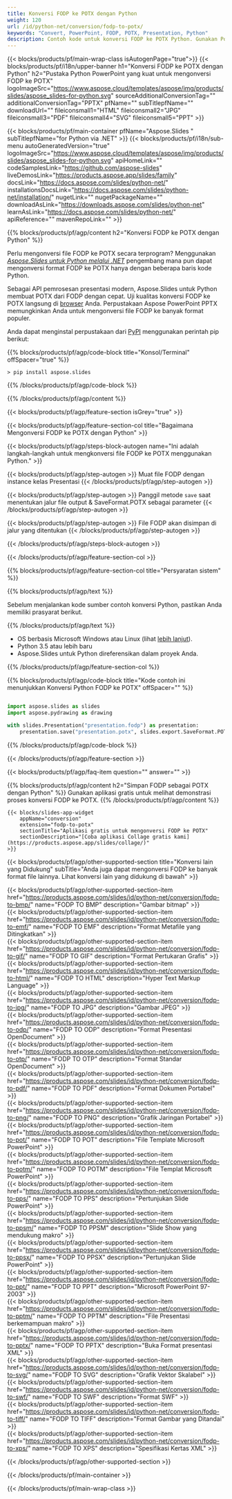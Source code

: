 ```yaml
---
title: Konversi FODP ke POTX dengan Python
weight: 120
url: /id/python-net/conversion/fodp-to-potx/ 
keywords: "Convert, PowerPoint, FODP, POTX, Presentation, Python"
description: Contoh kode untuk konversi FODP ke POTX Python. Gunakan PowerPoint Python API untuk konversi batch file FODP ke file POTX.
---
```


{{< blocks/products/pf/main-wrap-class isAutogenPage="true">}}
{{< blocks/products/pf/i18n/upper-banner h1="Konversi FODP ke POTX dengan Python" h2="Pustaka Python PowerPoint yang kuat untuk mengonversi FODP ke POTX" logoImageSrc="https://www.aspose.cloud/templates/aspose/img/products/slides/aspose_slides-for-python.svg" sourceAdditionalConversionTag="" additionalConversionTag="PPTX" pfName="" subTitlepfName="" downloadUrl="" fileiconsmall1="HTML" fileiconsmall2="JPG" fileiconsmall3="PDF" fileiconsmall4="SVG" fileiconsmall5="PPT" >}}

{{< blocks/products/pf/main-container pfName="Aspose.Slides " subTitlepfName="for Python via .NET" >}}
{{< blocks/products/pf/i18n/sub-menu autoGeneratedVersion="true" logoImageSrc="https://www.aspose.cloud/templates/aspose/img/products/slides/aspose_slides-for-python.svg" apiHomeLink="" codeSamplesLink="https://github.com/aspose-slides" liveDemosLink="https://products.aspose.app/slides/family" docsLink="https://docs.aspose.com/slides/python-net/" installationsDocsLink="https://docs.aspose.com/slides/python-net/installation/" nugetLink="" nugetPackageName="" downloadAsLink="https://downloads.aspose.com/slides/python-net" learnAsLink="https://docs.aspose.com/slides/python-net/" apiReference="" mavenRepoLink="" >}}

{{% blocks/products/pf/agp/content h2="Konversi FODP ke POTX dengan Python" %}}

Perlu mengonversi file FODP ke POTX secara terprogram? Menggunakan [*Aspose.Slides untuk Python melalui .NET*](https://products.aspose.com/slides/id/python-net/) pengembang mana pun dapat mengonversi format FODP ke POTX hanya dengan beberapa baris kode Python.

Sebagai API pemrosesan presentasi modern, Aspose.Slides untuk Python membuat POTX dari FODP dengan cepat. Uji kualitas konversi FODP ke POTX langsung di [browser](https://products.aspose.app/slides/conversion) Anda. Perpustakaan Aspose PowerPoint PPTX memungkinkan Anda untuk mengonversi file FODP ke banyak format populer.

Anda dapat menginstal perpustakaan dari [PyPI](https://pypi.org/project/Aspose.Slides/) menggunakan perintah pip berikut:

{{% blocks/products/pf/agp/code-block title="Konsol/Terminal" offSpacer="true" %}}

```console
> pip install aspose.slides

```

{{% /blocks/products/pf/agp/code-block %}}

{{% /blocks/products/pf/agp/content %}}

{{< blocks/products/pf/agp/feature-section isGrey="true" >}}

{{< blocks/products/pf/agp/feature-section-col title="Bagaimana Mengonversi FODP ke POTX dengan Python" >}}

{{< blocks/products/pf/agp/steps-block-autogen name="Ini adalah langkah-langkah untuk mengkonversi file FODP ke POTX menggunakan Python." >}}

{{< blocks/products/pf/agp/step-autogen >}}
Muat file FODP dengan instance kelas Presentasi
{{< /blocks/products/pf/agp/step-autogen >}}

{{< blocks/products/pf/agp/step-autogen >}}
Panggil metode `save` saat menentukan jalur file output & SaveFormat.POTX sebagai parameter
{{< /blocks/products/pf/agp/step-autogen >}}

{{< blocks/products/pf/agp/step-autogen >}}
File FODP akan disimpan di jalur yang ditentukan
{{< /blocks/products/pf/agp/step-autogen >}}

{{< /blocks/products/pf/agp/steps-block-autogen >}}

{{< /blocks/products/pf/agp/feature-section-col >}}

{{% blocks/products/pf/agp/feature-section-col title="Persyaratan sistem" %}}

{{% blocks/products/pf/agp/text %}}

 Sebelum menjalankan kode sumber contoh konversi Python, pastikan Anda memiliki prasyarat berikut.

{{% /blocks/products/pf/agp/text %}}

- OS berbasis Microsoft Windows atau Linux (lihat [lebih lanjut](https://docs.aspose.com/slides/python-net/system-requirements/)).
- Python 3.5 atau lebih baru
- Aspose.Slides untuk Python direferensikan dalam proyek Anda.

{{% /blocks/products/pf/agp/feature-section-col %}}

{{% blocks/products/pf/agp/code-block title="Kode contoh ini menunjukkan Konversi Python FODP ke POTX" offSpacer="" %}}

```py

import aspose.slides as slides
import aspose.pydrawing as drawing

with slides.Presentation("presentation.fodp") as presentation:
    presentation.save("presentation.potx", slides.export.SaveFormat.POTX)

```
{{% /blocks/products/pf/agp/code-block %}}

{{< /blocks/products/pf/agp/feature-section >}}

{{< blocks/products/pf/agp/faq-item question="" answer="" >}}
 
{{% blocks/products/pf/agp/content h2="Simpan FODP sebagai POTX dengan Python" %}}
Gunakan aplikasi gratis untuk melihat demonstrasi proses konversi FODP ke POTX. 
{{% /blocks/products/pf/agp/content %}}

<!-- aboutfile Starts -->

<!-- aboutfile Ends -->

    {{< blocks/slides-app-widget 
        appName="conversion"
        extension="fodp-to-potx"
        sectionTitle="Aplikasi gratis untuk mengonversi FODP ke POTX" 
        sectionDescription="[Coba aplikasi Collage gratis kami](https://products.aspose.app/slides/collage/)" 
    >}}
    
{{< blocks/products/pf/agp/other-supported-section title="Konversi lain yang Didukung" subTitle="Anda juga dapat mengonversi FODP ke banyak format file lainnya. Lihat konversi lain yang didukung di bawah" >}}

{{< blocks/products/pf/agp/other-supported-section-item href="https://products.aspose.com/slides/id/python-net/conversion/fodp-to-bmp/" name="FODP TO BMP" description="Gambar bitmap" >}}  
{{< blocks/products/pf/agp/other-supported-section-item href="https://products.aspose.com/slides/id/python-net/conversion/fodp-to-emf/" name="FODP TO EMF" description="Format Metafile yang Ditingkatkan" >}}  
{{< blocks/products/pf/agp/other-supported-section-item href="https://products.aspose.com/slides/id/python-net/conversion/fodp-to-gif/" name="FODP TO GIF" description="Format Pertukaran Grafis" >}}  
{{< blocks/products/pf/agp/other-supported-section-item href="https://products.aspose.com/slides/id/python-net/conversion/fodp-to-html/" name="FODP TO HTML" description="Hyper Text Markup Language" >}}  
{{< blocks/products/pf/agp/other-supported-section-item href="https://products.aspose.com/slides/id/python-net/conversion/fodp-to-jpg/" name="FODP TO JPG" description="Gambar JPEG" >}}  
{{< blocks/products/pf/agp/other-supported-section-item href="https://products.aspose.com/slides/id/python-net/conversion/fodp-to-odp/" name="FODP TO ODP" description="Format Presentasi OpenDocument" >}}  
{{< blocks/products/pf/agp/other-supported-section-item href="https://products.aspose.com/slides/id/python-net/conversion/fodp-to-otp/" name="FODP TO OTP" description="Format Standar OpenDocument" >}}  
{{< blocks/products/pf/agp/other-supported-section-item href="https://products.aspose.com/slides/id/python-net/conversion/fodp-to-pdf/" name="FODP TO PDF" description="Format Dokumen Portabel" >}}  
{{< blocks/products/pf/agp/other-supported-section-item href="https://products.aspose.com/slides/id/python-net/conversion/fodp-to-png/" name="FODP TO PNG" description="Grafik Jaringan Portabel" >}}  
{{< blocks/products/pf/agp/other-supported-section-item href="https://products.aspose.com/slides/id/python-net/conversion/fodp-to-pot/" name="FODP TO POT" description="File Template Microsoft PowerPoint" >}}  
{{< blocks/products/pf/agp/other-supported-section-item href="https://products.aspose.com/slides/id/python-net/conversion/fodp-to-potm/" name="FODP TO POTM" description="File Templat Microsoft PowerPoint" >}}  
{{< blocks/products/pf/agp/other-supported-section-item href="https://products.aspose.com/slides/id/python-net/conversion/fodp-to-pps/" name="FODP TO PPS" description="Pertunjukan Slide PowerPoint" >}}  
{{< blocks/products/pf/agp/other-supported-section-item href="https://products.aspose.com/slides/id/python-net/conversion/fodp-to-ppsm/" name="FODP TO PPSM" description="Slide Show yang mendukung makro" >}}  
{{< blocks/products/pf/agp/other-supported-section-item href="https://products.aspose.com/slides/id/python-net/conversion/fodp-to-ppsx/" name="FODP TO PPSX" description="Pertunjukan Slide PowerPoint" >}}  
{{< blocks/products/pf/agp/other-supported-section-item href="https://products.aspose.com/slides/id/python-net/conversion/fodp-to-ppt/" name="FODP TO PPT" description="Microsoft PowerPoint 97-2003" >}}  
{{< blocks/products/pf/agp/other-supported-section-item href="https://products.aspose.com/slides/id/python-net/conversion/fodp-to-pptm/" name="FODP TO PPTM" description="File Presentasi berkemampuan makro" >}}  
{{< blocks/products/pf/agp/other-supported-section-item href="https://products.aspose.com/slides/id/python-net/conversion/fodp-to-pptx/" name="FODP TO PPTX" description="Buka Format presentasi XML" >}}  
{{< blocks/products/pf/agp/other-supported-section-item href="https://products.aspose.com/slides/id/python-net/conversion/fodp-to-svg/" name="FODP TO SVG" description="Grafik Vektor Skalabel" >}}  
{{< blocks/products/pf/agp/other-supported-section-item href="https://products.aspose.com/slides/id/python-net/conversion/fodp-to-swf/" name="FODP TO SWF" description="Format SWF" >}}  
{{< blocks/products/pf/agp/other-supported-section-item href="https://products.aspose.com/slides/id/python-net/conversion/fodp-to-tiff/" name="FODP TO TIFF" description="Format Gambar yang Ditandai" >}}  
{{< blocks/products/pf/agp/other-supported-section-item href="https://products.aspose.com/slides/id/python-net/conversion/fodp-to-xps/" name="FODP TO XPS" description="Spesifikasi Kertas XML" >}}  


{{< /blocks/products/pf/agp/other-supported-section >}}

{{< /blocks/products/pf/main-container >}}
    
{{< /blocks/products/pf/main-wrap-class >}}